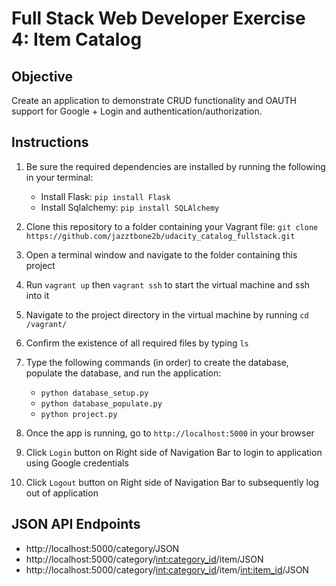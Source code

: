 # Full Stack Web Developer Exercise 4: Item Catalog

## Objective
Create an application to demonstrate CRUD functionality and OAUTH support for Google + Login and authentication/authorization.

## Instructions

1. Be sure the required dependencies are installed by running the following in your terminal:

    * Install Flask: `pip install Flask`
    * Install Sqlalchemy: `pip install SQLAlchemy`

2. Clone this repository to a folder containing your Vagrant file: `git clone https://github.com/jazztbone2b/udacity_catalog_fullstack.git`

3. Open a terminal window and navigate to the folder containing this project

4. Run `vagrant up` then `vagrant ssh` to start the virtual machine and ssh into it

5. Navigate to the project directory in the virtual machine by running `cd /vagrant/`

6. Confirm the existence of all required files by typing `ls`

7. Type the following commands (in order) to create the database, populate the database, and run the application:

    * `python database_setup.py`
    * `python database_populate.py`
    * `python project.py`

8. Once the app is running, go to `http://localhost:5000` in your browser

9. Click `Login` button on Right side of Navigation Bar to login to application using Google credentials

10. Click `Logout` button on Right side of Navigation Bar to subsequently log out of application

## JSON API Endpoints

* http://localhost:5000/category/JSON
* http://localhost:5000/category/<int:category_id>/item/JSON
* http://localhost:5000/category/<int:category_id>/item/<int:item_id>/JSON
